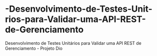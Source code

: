 # -Desenvolvimento-de-Testes-Unit-rios-para-Validar-uma-API-REST-de-Gerenciamento
 Desenvolvimento de Testes Unitários para Validar uma API REST de Gerenciamento - Projeto Dio
